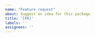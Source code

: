 ```yaml
---
name: "Feature request"
about: Suggest an idea for this package
title: '[FR]'
labels: ''
assignees: ''
---
```


<!--

Welcome to the rmarkdown GitHub repo 👋

Thanks for taking the time to file a feature request! Please start by searching for an existing feature request to avoid creating duplicate requests. If you find an existing feature request, please give it a thumbs-up reaction, as we'll use these reactions to help prioritize the implementation of these features in the future.

If the feature has not yet been filed, follow these advice to write good feature request: 

- Have you searched for an existing feature request to avoid creating duplicate requests? If you find an existing feature request, please give it a thumbs-up reaction, as we'll use these reactions to help prioritize the implementation of these features in the future.

- Provide a clear and concise description of the problem this proposed feature would address? For example, I struggle to do `[...]` with blogdown.

- Try to detail what you want to happen.

- Have you thought of alternative solutions or workarounds you've considered ? We'll be glad to know about them!

- Any other context or screenshots about your feature request that would help us understand ? Please include them!


If you'd also like to offer a solution, you are welcome to submit a pull request, although we appreciate filing an issue first to confirm that the team agrees with your idea and is happy with your basic proposal. Please read this guide for more information: <https://yihui.org/issue/#proposing-a-feature-implementation-or-bug-fix>

-->
